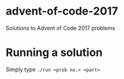# advent-of-code-2017
Solutions to Advent of Code 2017 problems

# Running a solution
Simply type `./run <prob no.> <part>`
